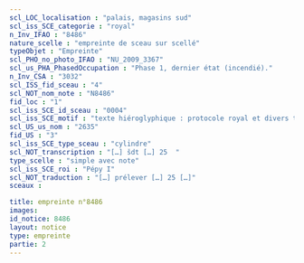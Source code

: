 ```yaml
---
scl_LOC_localisation : "palais, magasins sud"
scl_iss_SCE_categorie : "royal"
n_Inv_IFAO : "8486"
nature_scelle : "empreinte de sceau sur scellé"
typeObjet : "Empreinte"
scl_PHO_no_photo_IFAO : "NU_2009_3367"
scl_us_PHA_PhasedOccupation : "Phase 1, dernier état (incendié)."
n_Inv_CSA : "3032"
scl_ISS_fid_sceau : "4"
scl_NOT_nom_note : "N8486"
fid_loc : "1"
scl_iss_SCE_id_sceau : "0004"
scl_iss_SCE_motif : "texte hiéroglyphique : protocole royal et divers titres de scribe dans la mrt de Pépy"
scl_US_us_nom : "2635"
fid_US : "3"
scl_iss_SCE_type_sceau : "cylindre"
scl_NOT_transcription : "[…] šdt […] 25  "
type_scelle : "simple avec note"
scl_iss_SCE_roi : "Pépy I"
scl_NOT_traduction : "[…] prélever […] 25 […]"
sceaux :

title: empreinte n°8486
images: 
id_notice: 8486
layout: notice
type: empreinte
partie: 2
---
```


